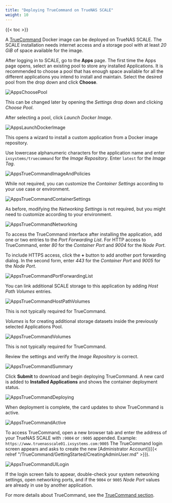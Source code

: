 ```yaml
---
title: "Deploying TrueCommand on TrueNAS SCALE"
weight: 10
---
```


{{< toc >}}

A [TrueCommand](https://www.truenas.com/truecommand/) Docker image can be deployed on TrueNAS SCALE.
The SCALE installation needs internet access and a storage pool with at least *20 GiB* of space available for the image.

After logging in to SCALE, go to the **Apps** page.
The first time the Apps page opens, select an existing pool to store any installed Applications.
It is recommended to choose a pool that has enough space available for all the different applications you intend to install and maintain.
Select the desired pool from the drop down and click **Choose**.

![AppsChoosePool](/images/SCALE/AppsChoosePool.png "Choosing a Pool for Apps")

This can be changed later by opening the *Settings* drop down and clicking *Choose Pool*.

After selecting a pool, click *Launch Docker Image*.

![AppsLaunchDockerImage](/images/SCALE/AppsLaunchDockerImage.png "Launch Docker Image")

This opens a wizard to install a custom application from a Docker image repository.

Use lowercase alphanumeric characters for the application name and enter `ixsystems/truecommand` for the *Image Repository*.
Enter `latest` for the *Image Tag*.

![AppsTrueCommandImageAndPolicies](/images/SCALE/AppsTrueCommandImageAndPolicies.png "TrueCommand Image and Policies")

While not required, you can customize the *Container Settings* according to your use case or environment.

![AppsTrueCommandContainerSettings](/images/SCALE/AppsTrueCommandContainerSettings.png "TrueCommand Container Settings")

As before, modifying the *Networking Settings* is not required, but you might need to customize according to your environment.

![AppsTrueCommandNetworking](/images/SCALE/AppsTrueCommandNetworking.png "TrueCommand Networking")

To access the TrueCommand interface after installing the application, add one or two entries to the *Port Forwarding List*.
For HTTP access to TrueCommand, enter *80* for the *Container Port* and *9004* for the *Node Port*.

To include HTTPS access, click the **+** button to add another port forwarding dialog.
In the second form, enter *443* for the *Container Port* and *9005* for the *Node Port*.

![AppsTrueCommandPortForwardingList](/images/SCALE/AppsTrueCommandPortForwardingList.png "TrueCommand Port Forwarding List")

You can link additional SCALE storage to this application by adding *Host Path Volumes* entries.

![AppsTrueCommandHostPathVolumes](/images/SCALE/AppsTrueCommandHostPathVolumes.png "TrueCommand Host Path Volumes")

This is not typically required for TrueCommand.

*Volumes* is for creating additional storage datasets inside the previously selected Applications Pool.

![AppsTrueCommandVolumes](/images/SCALE/AppsTrueCommandVolumes.png "TrueCommand Volumes")

This is not typically required for TrueCommand.

Review the settings and verify the *Image Repository* is correct.

![AppsTrueCommandSummary](/images/SCALE/AppsTrueCommandSummary.png "TrueCommand Summary")

Click **Submit** to download and begin deploying TrueCommand.
A new card is added to **Installed Applications** and shows the container deployment status.

![AppsTrueCommandDeploying](/images/SCALE/AppsTrueCommandDeploying.png "TrueCommand Deploying")

When deployment is complete, the card updates to show TrueCommand is active.

![AppsTrueCommandActive](/images/SCALE/AppsTrueCommandActive.png "TrueCommand Active")

To access TrueCommand, open a new browser tab and enter the address of your TrueNAS SCALE with `:9004` or `:9005` appended.
Example: `https://www.truenasscale01.ixsystems.com:9005`
The TrueCommand login screen appears and asks to create the new [Administrator Account]({{< relref "/TrueCommand/GettingStarted/CreatingAdminUser.md" >}}).

![AppsTrueCommandUILogin](/images/SCALE/AppsTrueCommandUILogin.png "TrueCommand UI Login")

If the login screen fails to appear, double-check your system networking settings, open networking ports, and if the `9004` or `9005` *Node Port* values are already in use by another application.

For more details about TrueCommand, see the [TrueCommand section](/TrueCommand/).
